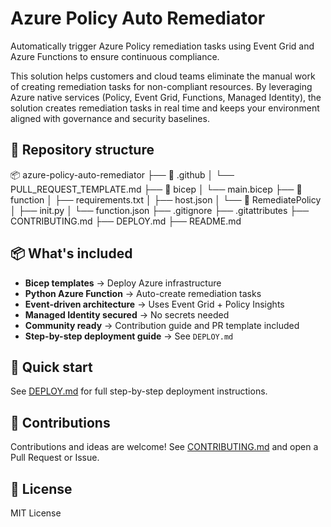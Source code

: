 # Azure Policy Auto Remediator

Automatically trigger Azure Policy remediation tasks using Event Grid and Azure Functions to ensure continuous compliance.

This solution helps customers and cloud teams eliminate the manual work of creating remediation tasks for non-compliant resources.
By leveraging Azure native services (Policy, Event Grid, Functions, Managed Identity), the solution creates remediation tasks in real time and keeps your environment aligned with governance and security baselines.

## 📂 Repository structure

📦 azure-policy-auto-remediator
├── 📁 .github
│ └── PULL_REQUEST_TEMPLATE.md
├── 📁 bicep
│ └── main.bicep
├── 📁 function
│ ├── requirements.txt
│ ├── host.json
│ └── 📁 RemediatePolicy
│ ├── init.py
│ └── function.json
├── .gitignore
├── .gitattributes
├── CONTRIBUTING.md
├── DEPLOY.md
├── README.md


## 📦 What's included

- **Bicep templates** → Deploy Azure infrastructure
- **Python Azure Function** → Auto-create remediation tasks
- **Event-driven architecture** → Uses Event Grid + Policy Insights
- **Managed Identity secured** → No secrets needed
- **Community ready** → Contribution guide and PR template included
- **Step-by-step deployment guide** → See `DEPLOY.md`

## 🚀 Quick start

See [DEPLOY.md](./DEPLOY.md) for full step-by-step deployment instructions.

## 📢 Contributions

Contributions and ideas are welcome!
See [CONTRIBUTING.md](./CONTRIBUTING.md) and open a Pull Request or Issue.

## 📄 License

MIT License
